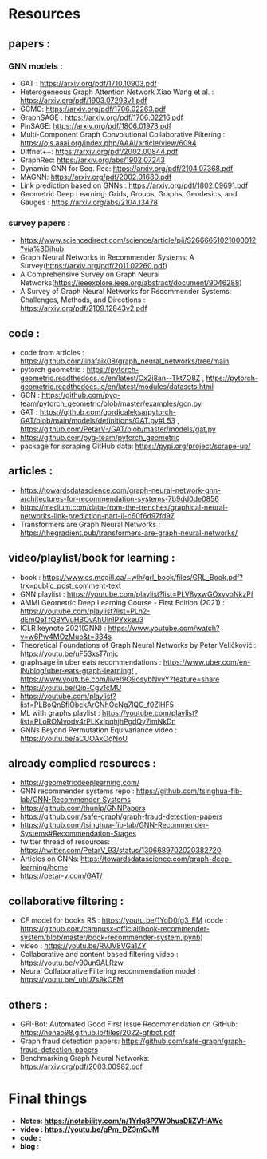 # Resources

<h2>papers :</h2>

<h3>GNN models :</h3> 

- GAT : https://arxiv.org/pdf/1710.10903.pdf
- Heterogeneous Graph Attention Network Xiao Wang et al. : https://arxiv.org/pdf/1903.07293v1.pdf
- GCMC: https://arxiv.org/pdf/1706.02263.pdf
- GraphSAGE : https://arxiv.org/pdf/1706.02216.pdf
- PinSAGE: https://arxiv.org/pdf/1806.01973.pdf   
- Multi-Component Graph Convolutional Collaborative Filtering : https://ojs.aaai.org/index.php/AAAI/article/view/6094
- Diffnet++: https://arxiv.org/pdf/2002.00844.pdf
- GraphRec: https://arxiv.org/abs/1902.07243 
- Dynamic GNN for Seq. Rec: https://arxiv.org/pdf/2104.07368.pdf
- MAGNN: https://arxiv.org/pdf/2002.01680.pdf
- Link prediction based on GNNs : https://arxiv.org/pdf/1802.09691.pdf
- Geometric Deep Learning: Grids, Groups, Graphs, Geodesics, and Gauges : https://arxiv.org/abs/2104.13478

<h3>survey papers :</h3>

- https://www.sciencedirect.com/science/article/pii/S2666651021000012?via%3Dihub
- Graph Neural Networks in Recommender Systems: A Survey(https://arxiv.org/pdf/2011.02260.pdf)
- A Comprehensive Survey on Graph Neural Networks(https://ieeexplore.ieee.org/abstract/document/9046288)
- A Survey of Graph Neural Networks for Recommender Systems: Challenges, Methods, and Directions : https://arxiv.org/pdf/2109.12843v2.pdf



<h2>code :</h2>

- code from articles : https://github.com/linafaik08/graph_neural_networks/tree/main
- pytorch geometric : https://pytorch-geometric.readthedocs.io/en/latest/Cx2i8an--Tkt7O8Z , https://pytorch-geometric.readthedocs.io/en/latest/modules/datasets.html 
- GCN : https://github.com/pyg-team/pytorch_geometric/blob/master/examples/gcn.py
- GAT : https://github.com/gordicaleksa/pytorch-GAT/blob/main/models/definitions/GAT.py#L53  ,  https://github.com/PetarV-/GAT/blob/master/models/gat.py
- https://github.com/pyg-team/pytorch_geometric
- package for scraping GitHub data: https://pypi.org/project/scrape-up/


<h2>articles :</h2>

-  https://towardsdatascience.com/graph-neural-network-gnn-architectures-for-recommendation-systems-7b9dd0de0856
- https://medium.com/data-from-the-trenches/graphical-neural-networks-link-prediction-part-ii-c60f6d97fd97
- Transformers are Graph Neural Networks : https://thegradient.pub/transformers-are-graph-neural-networks/ 


<h2>video/playlist/book for learning : </h2>

- book : https://www.cs.mcgill.ca/~wlh/grl_book/files/GRL_Book.pdf?trk=public_post_comment-text 
- GNN playlist : https://youtube.com/playlist?list=PLV8yxwGOxvvoNkzPf 
- AMMI Geometric Deep Learning Course - First Edition (2021) : https://youtube.com/playlist?list=PLn2-dEmQeTfQ8YVuHBOvAhUlnIPYxkeu3
- ICLR keynote 2021(GNN) : https://www.youtube.com/watch?v=w6Pw4MOzMuo&t=334s
- Theoretical Foundations of Graph Neural Networks by Petar Veličković : https://youtu.be/uF53xsT7mjc
- graphsage in uber eats recommendations : https://www.uber.com/en-IN/blog/uber-eats-graph-learning/ , https://www.youtube.com/live/9O9osybNvyY?feature=share
- https://youtu.be/Qip-Cgv1cMU
- https://youtube.com/playlist?list=PLBoQnSflObckArGNhOcNg7lQG_f0ZlHF5
- ML with graphs playlist : https://youtube.com/playlist?list=PLoROMvodv4rPLKxIpqhjhPgdQy7imNkDn 
- GNNs Beyond Permutation Equivariance video : https://youtu.be/aCUOAkOqNoU  

<h2>already complied resources : </h2>

- https://geometricdeeplearning.com/
- GNN recommender systems repo : https://github.com/tsinghua-fib-lab/GNN-Recommender-Systems 
- https://github.com/thunlp/GNNPapers
- https://github.com/safe-graph/graph-fraud-detection-papers
- https://github.com/tsinghua-fib-lab/GNN-Recommender-Systems#Recommendation-Stages
- twitter thread of resources: https://twitter.com/PetarV_93/status/1306689702020382720
- Articles on GNNs: https://towardsdatascience.com/graph-deep-learning/home
- https://petar-v.com/GAT/


<h2>collaborative filtering :</h2>

- CF model for books RS : https://youtu.be/1YoD0fg3_EM (code : https://github.com/campusx-official/book-recommender-system/blob/master/book-recommender-system.ipynb)
- video : https://youtu.be/RVJV8VGa1ZY
- Collaborative and content based filtering video : https://youtu.be/v90un9ALRzw
- Neural Collaborative Filtering recommendation model : https://youtu.be/_uhU7s9kOEM


<h2>others :</h2>

- GFI-Bot: Automated Good First Issue Recommendation on GitHub: https://hehao98.github.io/files/2022-gfibot.pdf
- Graph fraud detection papers: https://github.com/safe-graph/graph-fraud-detection-papers
- Benchmarking Graph Neural Networks: https://arxiv.org/pdf/2003.00982.pdf



# Final things 

<b>

- Notes: https://notability.com/n/1Yrlq8P7W0husDliZVHAWo
- video : https://youtu.be/gPm_DZ3mOJM 
- code : 
- blog : 

</b>
